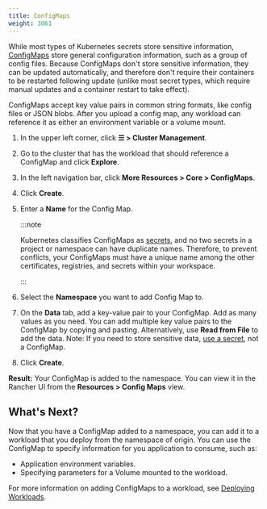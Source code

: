 ```yaml
---
title: ConfigMaps
weight: 3061
---
```


While most types of Kubernetes secrets store sensitive information, [ConfigMaps](https://kubernetes.io/docs/tasks/configure-pod-container/configure-pod-configmap/) store general configuration information, such as a group of config files. Because ConfigMaps don't store sensitive information, they can be updated automatically, and therefore don't require their containers to be restarted following update (unlike most secret types, which require manual updates and a container restart to take effect).

ConfigMaps accept key value pairs in common string formats, like config files or JSON blobs. After you upload a config map, any workload can reference it as either an environment variable or a volume mount.

1. In the upper left corner, click **☰ > Cluster Management**.
1. Go to the cluster that has the workload that should reference a ConfigMap and click **Explore**.
1. In the left navigation bar, click **More Resources > Core > ConfigMaps**.
1. Click **Create**.
1. Enter a **Name** for the Config Map.

    :::note
    
    Kubernetes classifies ConfigMaps as [secrets](https://kubernetes.io/docs/concepts/configuration/secret/), and no two secrets in a project or namespace can have duplicate names. Therefore, to prevent conflicts, your ConfigMaps must have a unique name among the other certificates, registries, and secrets within your workspace.

    :::
    
1. Select the **Namespace** you want to add Config Map to.

1. On the **Data** tab, add a key-value pair to your ConfigMap. Add as many values as you need.  You can add multiple key value pairs to the ConfigMap by copying and pasting. Alternatively, use **Read from File** to add the data. Note: If you need to store sensitive data, [use a secret](secrets.md), not a ConfigMap.
1. Click **Create**.

**Result:** Your ConfigMap is added to the namespace. You can view it in the Rancher UI from the **Resources > Config Maps** view.

## What's Next?

Now that you have a ConfigMap added to a namespace, you can add it to a workload that you deploy from the namespace of origin. You can use the ConfigMap to specify information for you application to consume, such as:

- Application environment variables.
- Specifying parameters for a Volume mounted to the workload.

For more information on adding ConfigMaps to a workload, see [Deploying Workloads](workloads-and-pods/deploy-workloads.md).
